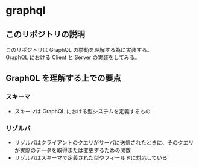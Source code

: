 # graphql

## このリポジトリの説明

このリポジトリは GraphQL の挙動を理解する為に実装する。 \
GraphQL における Client と Server の実装をしてみる。

## GraphQL を理解する上での要点

### スキーマ

- スキーマは GraphQL における型システムを定義するもの

### リゾルバ

- リゾルバはクライアントのクエリがサーバに送信されたときに、そのクエリが実際のデータを取得または変更するための関数
- リゾルバはスキーマで定義された型やフィールドに対応している

